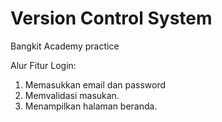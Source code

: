 # Version Control System
Bangkit Academy practice

Alur Fitur Login:
1. Memasukkan email dan password
2. Memvalidasi masukan.
3. Menampilkan halaman beranda.
